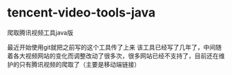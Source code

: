 # tencent-video-tools-java
爬取腾讯视频工具java版

最近开始使用git就把之前写的这个工具传了上来
该工具已经写了几年了，中间随着各大视频网站的变化而调整改动了很多次，很多网站已经不支持了，目前还在维护的只有腾讯视频的爬取了（主要是移动端链接）
